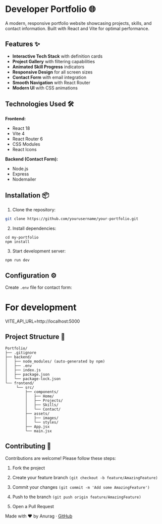 # Developer Portfolio 🌐

A modern, responsive portfolio website showcasing projects, skills, and contact information. Built with React and Vite for optimal performance.

## Features ✨

- **Interactive Tech Stack** with definition cards
- **Project Gallery** with filtering capabilities
- **Animated Skill Progress** indicators
- **Responsive Design** for all screen sizes
- **Contact Form** with email integration
- **Smooth Navigation** with React Router
- **Modern UI** with CSS animations

## Technologies Used 🛠️

**Frontend:**
- React 18
- Vite 4
- React Router 6
- CSS Modules
- React Icons

**Backend (Contact Form):**
- Node.js
- Express
- Nodemailer

## Installation 📦

1. Clone the repository:
```bash
git clone https://github.com/yourusername/your-portfolio.git
```
2. Install dependencies:
```
cd my-portfolio
npm install
```
3. Start development server:
```
npm run dev
```

## Configuration ⚙️
Create `.env` file for contact form:

# For development
VITE_API_URL=http://localhost:5000

## Project Structure 📂
```
Portfolio/
├── .gitignore
├── backend/
│   ├── node_modules/ (auto-generated by npm)
│   ├── .env
│   ├── index.js
│   ├── package.json
│   └── package-lock.json
└── frontend/
     └── src/
         ├── components/
         │   ├── Home/
         │   ├── Projects/
         │   ├── Skills/
         │   └── Contact/
         ├── assets/
         │   ├── images/
         │   └── styles/
         ├── App.jsx
         └── main.jsx
```


## Contributing 🤝
Contributions are welcome! Please follow these steps:

1. Fork the project

2. Create your feature branch `(git checkout -b feature/AmazingFeature)`

3. Commit your changes `(git commit -m 'Add some AmazingFeature')`

4. Push to the branch `(git push origin feature/AmazingFeature)`

5. Open a Pull Request


Made with ❤️ by Anurag · [GitHub](https://github.com/ANURAGGGGGGGGGGGG)   